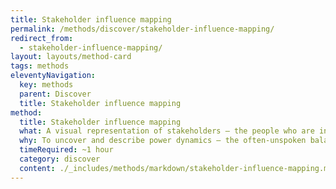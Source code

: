```yaml
---
title: Stakeholder influence mapping
permalink: /methods/discover/stakeholder-influence-mapping/
redirect_from:
  - stakeholder-influence-mapping/
layout: layouts/method-card
tags: methods
eleventyNavigation:
  key: methods
  parent: Discover
  title: Stakeholder influence mapping
method:
  title: Stakeholder influence mapping
  what: A visual representation of stakeholders — the people who are involved — and their potential influence and impact on a project or service system, in comparison to one another.
  why: To uncover and describe power dynamics — the often-unspoken balances of influence and control — that could impact project outcomes; prioritize which stakeholders to engage with and how, and inform a communication and engagement approach.
  timeRequired: ~1 hour
  category: discover
  content: ./_includes/methods/markdown/stakeholder-influence-mapping.md
---
```

